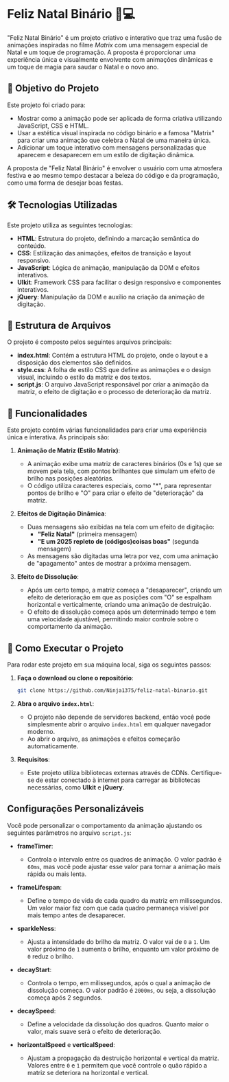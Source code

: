 # Feliz Natal Binário 🎄💻

"Feliz Natal Binário" é um projeto criativo e interativo que traz uma fusão de animações inspiradas no filme *Matrix* com uma mensagem especial de Natal e um toque de programação. A proposta é proporcionar uma experiência única e visualmente envolvente com animações dinâmicas e um toque de magia para saudar o Natal e o novo ano.

## 🎯 Objetivo do Projeto

Este projeto foi criado para:

- Mostrar como a animação pode ser aplicada de forma criativa utilizando JavaScript, CSS e HTML.
- Usar a estética visual inspirada no código binário e a famosa "Matrix" para criar uma animação que celebra o Natal de uma maneira única.
- Adicionar um toque interativo com mensagens personalizadas que aparecem e desaparecem em um estilo de digitação dinâmica.

A proposta de "Feliz Natal Binário" é envolver o usuário com uma atmosfera festiva e ao mesmo tempo destacar a beleza do código e da programação, como uma forma de desejar boas festas.

## 🛠️ Tecnologias Utilizadas

Este projeto utiliza as seguintes tecnologias:

- **HTML**: Estrutura do projeto, definindo a marcação semântica do conteúdo.
- **CSS**: Estilização das animações, efeitos de transição e layout responsivo.
- **JavaScript**: Lógica de animação, manipulação da DOM e efeitos interativos.
- **UIkit**: Framework CSS para facilitar o design responsivo e componentes interativos.
- **jQuery**: Manipulação da DOM e auxílio na criação da animação de digitação.

## 📂 Estrutura de Arquivos

O projeto é composto pelos seguintes arquivos principais:

- **index.html**: Contém a estrutura HTML do projeto, onde o layout e a disposição dos elementos são definidos.
- **style.css**: A folha de estilo CSS que define as animações e o design visual, incluindo o estilo da matriz e dos textos.
- **script.js**: O arquivo JavaScript responsável por criar a animação da matriz, o efeito de digitação e o processo de deterioração da matriz.

## 🚀 Funcionalidades

Este projeto contém várias funcionalidades para criar uma experiência única e interativa. As principais são:

1. **Animação de Matriz (Estilo Matrix)**:
   - A animação exibe uma matriz de caracteres binários (0s e 1s) que se movem pela tela, com pontos brilhantes que simulam um efeito de brilho nas posições aleatórias.
   - O código utiliza caracteres especiais, como "*", para representar pontos de brilho e "O" para criar o efeito de "deterioração" da matriz.

2. **Efeitos de Digitação Dinâmica**:
   - Duas mensagens são exibidas na tela com um efeito de digitação:
     - **"Feliz Natal"** (primeira mensagem)
     - **"E um 2025 repleto de (códigos)coisas boas"** (segunda mensagem)
   - As mensagens são digitadas uma letra por vez, com uma animação de "apagamento" antes de mostrar a próxima mensagem.

3. **Efeito de Dissolução**:
   - Após um certo tempo, a matriz começa a "desaparecer", criando um efeito de deterioração em que as posições com "O" se espalham horizontal e verticalmente, criando uma animação de destruição.
   - O efeito de dissolução começa após um determinado tempo e tem uma velocidade ajustável, permitindo maior controle sobre o comportamento da animação.

## 🌟 Como Executar o Projeto

Para rodar este projeto em sua máquina local, siga os seguintes passos:

1. **Faça o download ou clone o repositório**:
   ```bash
   git clone https://github.com/Ninja1375/feliz-natal-binario.git

2. **Abra o arquivo `index.html`**:
   - O projeto não depende de servidores backend, então você pode simplesmente abrir o arquivo `index.html` em qualquer navegador moderno.
   - Ao abrir o arquivo, as animações e efeitos começarão automaticamente.

3. **Requisitos**:
   - Este projeto utiliza bibliotecas externas através de CDNs. Certifique-se de estar conectado à internet para carregar as bibliotecas necessárias, como **UIkit** e **jQuery**.

## Configurações Personalizáveis

Você pode personalizar o comportamento da animação ajustando os seguintes parâmetros no arquivo `script.js`:

- **frameTimer**: 
  - Controla o intervalo entre os quadros de animação. O valor padrão é `60ms`, mas você pode ajustar esse valor para tornar a animação mais rápida ou mais lenta.
  
- **frameLifespan**:
  - Define o tempo de vida de cada quadro da matriz em milissegundos. Um valor maior faz com que cada quadro permaneça visível por mais tempo antes de desaparecer.

- **sparkleNess**:
  - Ajusta a intensidade do brilho da matriz. O valor vai de `0` a `1`. Um valor próximo de `1` aumenta o brilho, enquanto um valor próximo de `0` reduz o brilho.

- **decayStart**:
  - Controla o tempo, em milissegundos, após o qual a animação de dissolução começa. O valor padrão é `2000ms`, ou seja, a dissolução começa após 2 segundos.

- **decaySpeed**:
  - Define a velocidade da dissolução dos quadros. Quanto maior o valor, mais suave será o efeito de deterioração.

- **horizontalSpeed** e **verticalSpeed**:
  - Ajustam a propagação da destruição horizontal e vertical da matriz. Valores entre `0` e `1` permitem que você controle o quão rápido a matriz se deteriora na horizontal e vertical.
